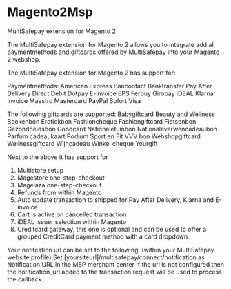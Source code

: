 # Magento2Msp
MultiSafepay extension for Magento 2

The MultiSafepay extension for Magento 2 allows you to integrate add all paymentmethods and giftcards offered by MultiSafepay into your Magento 2 webshop.

The MultiSafepay extension for Magento 2 has support for:

Paymentmethods:
American Express
Bancontact
Banktransfer
Pay After Delivery
Direct Debit
Dotpay
E-invoice
EPS
Ferbuy
Giropay
iDEAL
Klarna Invoice
Maestro
Mastercard
PayPal
Sofort
Visa

The following giftcards are supported:
Babygiftcard
Beauty and Wellness
Boekenbon
Erotiekbon
Fashioncheque
Fashiongiftcard
Fietsenbon
Gezondheidsbon
Goodcard
Nationaletuinbon
Nationaleverwencadeaubon
Parfum cadeaukaart
Podium
Sport en Fit
VVV bon
Webshopgiftcard
Wellnessgiftcard
Wijncadeau
Winkel cheque
Yourgift

Next to the above it has support for
1. Multistore setup
2. Magestore one-step-checkout
3. Magelaza one-step-checkout
4. Refunds from within Magento 
5. Auto update transaction to shipped for Pay After Delivery, Klarna and E-invoice
6. Cart is active on cancelled transaction
7. iDEAL issuer selection within Magento
8. Creditcard gateway, this one is optional and can be used to offer a grouped CreditCard payment method with a card dropdown.
 
Your notifcation url can be set to the following: (within your MultiSafepay website profile)
Set [yoursiteurl]/multisafepay/connect/notification as Notification URL in the MSP merchant center
If the url is not configured then the notification_url added to the transaction request will be used to process the callback.


